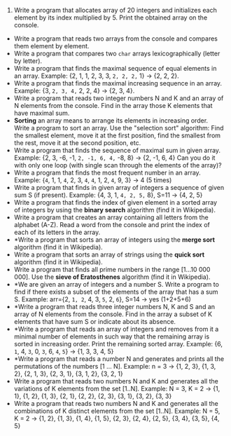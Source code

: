 1.	Write a program that allocates array of 20 integers and initializes each element by its index multiplied by 5. Print the obtained array on the console.
*	Write a program that reads two arrays from the console and compares them element by element.
*	Write a program that compares two `char` arrays lexicographically (letter by letter).
*	Write a program that finds the maximal sequence of equal elements in an array.
Example: {2, 1, 1, 2, 3, 3, `2, 2, 2,` 1} -> {2, 2, 2}.
*	Write a program that finds the maximal increasing sequence in an array. Example: {3, `2, 3, 4,` 2, 2, 4} -> {2, 3, 4}.
*	Write a program that reads two integer numbers N and K and an array of N elements from the console. Find in the array those K elements that have maximal sum.
*	**Sorting** an array means to arrange its elements in increasing order. Write a program to sort an array. Use the "selection sort" algorithm: Find the smallest element, move it at the first position, find the smallest from the rest, move it at the second position, etc.
*	Write a program that finds the sequence of maximal sum in given array. 
	Example:
	{2, 3, -6, -1, `2, -1, 6, 4,` -8, 8} -> {2, -1, 6, 4}
	Can you do it with only one loop (with single scan through the elements of the array)?
*	Write a program that finds the most frequent number in an array. 
	Example: {`4`, 1, 1, `4`, 2, 3, `4`, `4`, 1, 2, `4`, 9, 3} -> 4 (5 times)
*	Write a program that finds in given array of integers a sequence of given sum S (if present). Example:	 {4, 3, 1, `4, 2, 5,` 8}, S=11 -> {4, 2, 5}
*	Write a program that finds the index of given element in a sorted array of integers by using the **binary search** algorithm (find it in Wikipedia).
*	Write a program that creates an array containing all letters from the alphabet (A-Z). Read a word from the console and print the index of each of its letters in the array.
*	*Write a program that sorts an array of integers using the **merge sort** algorithm (find it in Wikipedia).
*	Write a program that sorts an array of strings using the **quick sort** algorithm (find it in Wikipedia).
*	Write a program that finds all prime numbers in the range [1...10 000 000]. Use the **sieve of Eratosthenes** algorithm (find it in Wikipedia).
*	*We are given an array of integers and a number S. Write a program to find if there exists a subset of the elements of the array that has a sum S. 
Example:  arr={2, `1, 2`, 4, 3, `5`, 2, `6`}, S=14 -> yes (1+2+5+6)
*	*Write a program that reads three integer numbers N, K and S and an array of N elements from the console. Find in the array a subset of K elements that have sum S or indicate about its absence.
*	*Write a program that reads an array of integers and removes from it a minimal number of elements in such way that the remaining array is sorted in increasing order. Print the remaining sorted array. 
Example:  {6, `1`, 4, `3`, 0, `3`, 6, `4`, `5`} -> {1, 3, 3, 4, 5}
*	*Write a program that reads a number N and generates and prints all the permutations of the numbers [1 … N]. 
Example:  n = 3 -> {1, 2, 3}, {1, 3, 2}, {2, 1, 3}, {2, 3, 1}, {3, 1, 2}, {3, 2, 1}
*	Write a program that reads two numbers N and K and generates all the variations of K elements from the set [1..N]. 
Example:  N = 3, K = 2 -> {1, 1}, {1, 2}, {1, 3}, {2, 1}, {2, 2}, {2, 3}, {3, 1}, {3, 2}, {3, 3}
*	Write a program that reads two numbers N and K and generates all the combinations of K distinct elements from the set [1..N]. 
Example:  N = 5, K = 2 -> {1, 2}, {1, 3}, {1, 4}, {1, 5}, {2, 3}, {2, 4}, {2, 5}, {3, 4}, {3, 5}, {4, 5}

